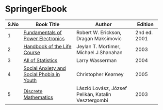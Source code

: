 # SpringerEbook
|S.No | Book Title |Author| Edition |
|-----|-----|-----|-----|
|1|[Fundamentals of Power Electronics](http://link.springer.com/openurl?genre=book&isbn=978-0-306-48048-5)|Robert W. Erickson, Dragan Maksimovic|2nd ed. 2001|
|2|[Handbook of the Life Course](http://link.springer.com/openurl?genre=book&isbn=978-0-306-48247-2)|Jeylan T. Mortimer, Michael J.Shanahan|2003|
|3|[All of Statistics](http://link.springer.com/openurl?genre=book&isbn=978-0-387-21736-9)|Larry Wasserman|2004|
|4|[Social Anxiety and Social Phobia in Youth](http://link.springer.com/openurl?genre=book&isbn=978-0-387-22592-0)|Christopher Kearney|2005|
|5|[Discrete Mathematics](http://link.springer.com/openurl?genre=book&isbn=978-0-387-21777-2)|László Lovász, József Pelikán, Katalin Vesztergombi|2003|

